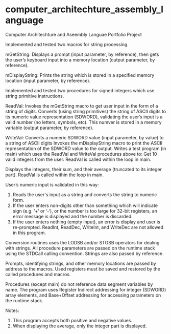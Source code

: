 # computer_architechture_assembly_language
Computer Architechture and Aseembly Languae Portfolio Project

Implemented and tested two macros for string processing. 

mGetString:  Displays a prompt (input parameter, by reference), then gets the user’s keyboard input into a memory location (output parameter, by reference). 

mDisplayString:  Prints the string which is stored in a specified memory location (input parameter, by reference).

Implemented and tested two procedures for signed integers which use string primitive instructions.

ReadVal: 
Invokes the mGetString macro to get user input in the form of a string of digits.
Converts (using string primitives) the string of ASCII digits to its numeric value representation (SDWORD), validating the user’s input is a valid number (no letters, symbols, etc).
This numver is stored in a memory variable (output parameter, by reference). 

WriteVal: 
Converts a numeric SDWORD value (input parameter, by value) to a string of ASCII digits
Invokes the mDisplayString macro to print the ASCII representation of the SDWORD value to the output.
Writes a test program (in main) which uses the ReadVal and WriteVal procedures above to:
Get 10 valid integers from the user. ReadVal is called within the loop in main.

Displays the integers, their sum, and their average (truncated to its integer part).
ReadVal is called within the loop in main. 

User’s numeric input is validated in this way:
1. Reads the user's input as a string and converts the string to numeric form.
2. If the user enters non-digits other than something which will indicate sign (e.g. ‘+’ or ‘-‘), or the number is too large for 32-bit registers, an error message is displayed and the number is discarded.
3. If the user enters nothing (empty input), an error is display and user is re-prompted. ReadInt, ReadDec, WriteInt, and WriteDec are not allowed in this program.

Conversion routines uses the LODSB and/or STOSB operators for dealing with strings. All procedure parameters are passed on the runtime stack using the STDCall calling convention. Strings are also passed by reference.

Prompts, identifying strings, and other memory locations are passed by address to the macros. Used registers must be saved and restored by the called procedures and macros.

Procedures (except main) do not reference data segment variables by name. The program uses Register Indirect addressing for integer (SDWORD) array elements, and Base+Offset addressing for accessing parameters on the runtime stack.

Notes:
1. This program accepts both positive and negative values.
2. When displaying the average, only the integer part is displayed.

